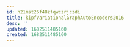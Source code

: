 ```yaml
---
id: h21mst26f48zfqwczrjczdi
title: kipfVariationalGraphAutoEncoders2016
desc: ''
updated: 1682511485160
created: 1682511485160
---
```

